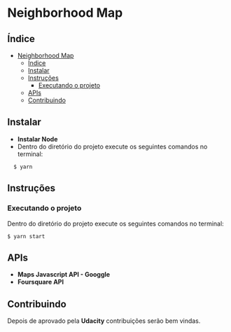 # Neighborhood Map

## Índice
- [Neighborhood Map](#neighborhood-map)
  - [Índice](#%c3%8dndice)
  - [Instalar](#instalar)
  - [Instruções](#instru%c3%a7%c3%b5es)
    - [Executando o projeto](#executando-o-projeto)
  - [APIs](#apis)
  - [Contribuindo](#contribuindo)

## Instalar
* **Instalar Node**
* Dentro do diretório do projeto execute os seguintes comandos no terminal:
```
  $ yarn
```

## Instruções

### Executando o projeto
Dentro do diretório do projeto execute os seguintes comandos no terminal:
```
$ yarn start
```

## APIs
* **Maps Javascript API - Googgle**
* **Foursquare API**

## Contribuindo

Depois de aprovado pela **Udacity** contribuições serão bem vindas.
